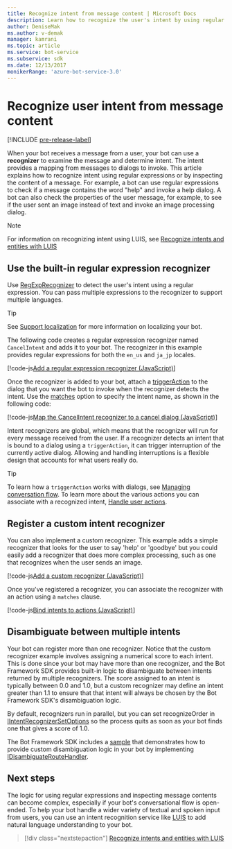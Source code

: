 ```yaml
---
title: Recognize intent from message content | Microsoft Docs
description: Learn how to recognize the user's intent by using regular expressions or checking the message content.
author: DeniseMak
ms.author: v-demak
manager: kamrani
ms.topic: article
ms.service: bot-service
ms.subservice: sdk
ms.date: 12/13/2017
monikerRange: 'azure-bot-service-3.0'
---
```


# Recognize user intent from message content

[!INCLUDE [pre-release-label](../includes/pre-release-label-v3.md)]

When your bot receives a message from a user, your bot can use a **recognizer** to examine the message and determine intent. The intent provides a mapping from messages to dialogs to invoke. This article explains how to recognize intent using regular expressions or by inspecting the content of a message. For example, a bot can use regular expressions to check if a message contains the word "help" and invoke a help dialog. A bot can also check the properties of the user message, for example, to see if the user sent an image instead of text and invoke an image processing dialog. 

> [!NOTE]
> For information on recognizing intent using LUIS, see [Recognize intents and entities with LUIS](bot-builder-nodejs-recognize-intent-luis.md) 


## Use the built-in regular expression recognizer
Use [RegExpRecognizer][RegExpRecognizer] to detect the user's intent using a regular expression. You can pass multiple expressions to the recognizer to support multiple languages. 

> [!TIP]
> See [Support localization](bot-builder-nodejs-localization.md) for more information on localizing your bot.

The following code creates a regular expression recognizer named `CancelIntent` and adds it to your bot. The recognizer in this example provides regular expressions for both the `en_us` and `ja_jp` locales. 

[!code-js[Add a regular expression recognizer (JavaScript)](../includes/code/node-regex-recognizer.js#addRegexRecognizer)]

Once the recognizer is added to your bot, attach a [triggerAction][triggerAction] to the dialog that you want the bot to invoke when the recognizer detects the intent. Use the [matches][matches] option to specify the intent name, as shown in the following code:

[!code-js[Map the CancelIntent recognizer to a cancel dialog (JavaScript)](../includes/code/node-regex-recognizer.js#bindCancelDialogToRegexRecognizer)]

Intent recognizers are global, which means that the recognizer will run for every message received from the user. If a recognizer detects an intent that is bound to a dialog using a `triggerAction`, it can trigger interruption of the currently active dialog. Allowing and handling interruptions is a flexible design that accounts for what users really do.

> [!TIP] 
> To learn how a `triggerAction` works with dialogs, see [Managing conversation flow](bot-builder-nodejs-manage-conversation-flow.md). To learn more about the various actions you can associate with a recognized intent, [Handle user actions](bot-builder-nodejs-dialog-actions.md).

## Register a custom intent recognizer
You can also implement a custom recognizer. This example adds a simple recognizer that looks for the user to say 'help' or 'goodbye' but you could easily add a recognizer that does more complex processing, such as one that recognizes when the user sends an image. 


[!code-js[Add a custom recognizer (JavaScript)](../includes/code/node-howto-recognize-intent.js#addCustomRecognizer)]

Once you've registered a recognizer, you can associate the recognizer with an action using a `matches` clause.

[!code-js[Bind intents to actions (JavaScript)](../includes/code/node-howto-recognize-intent.js#bindIntentsToActions)]

## Disambiguate between multiple intents

Your bot can register more than one recognizer. Notice that the custom recognizer example involves assigning a numerical score to each intent. This is done since your bot may have more than one recognizer, and the Bot Framework SDK provides built-in logic to disambiguate between intents returned by multiple recognizers. The score assigned to an intent is typically between 0.0 and 1.0, but a custom recognizer may define an intent greater than 1.1 to ensure that that intent will always be chosen by the Bot Framework SDK's disambiguation logic. 

By default, recognizers run in parallel, but you can set recognizeOrder in [IIntentRecognizerSetOptions][IntentRecognizerSetOptions] so the process quits as soon as your bot finds one that gives a score of 1.0.

The Bot Framework SDK includes a [sample][DisambiguationSample] that demonstrates how to provide custom disambiguation logic in your bot by implementing [IDisambiguateRouteHandler][IDisambiguateRouteHandler].

## Next steps
The logic for using regular expressions and inspecting message contents can become complex, especially if your bot's conversational flow is open-ended. To help your bot handle a wider variety of textual and spoken input from users, you can use an intent recognition service like [LUIS][LUIS] to add natural language understanding to your bot.

> [!div class="nextstepaction"]
> [Recognize intents and entities with LUIS](bot-builder-nodejs-recognize-intent-luis.md)


[LUIS]: https://www.luis.ai/

[triggerAction]: https://docs.botframework.com/node/builder/chat-reference/classes/_botbuilder_d_.dialog.html#triggeraction

[matches]: https://docs.botframework.com/node/builder/chat-reference/interfaces/_botbuilder_d_.itriggeractionoptions.html#matches

[node-js-bot-how-to]: bot-builder-nodejs-recognize-intent-luis.md

[LUISAzureDocs]: /azure/cognitive-services/LUIS/Home

[IMessage]: http://docs.botframework.com/node/builder/chat-reference/interfaces/_botbuilder_d_.imessage

[IntentRecognizerSetOptions]: https://docs.botframework.com/node/builder/chat-reference/interfaces/_botbuilder_d_.iintentrecognizersetoptions.html

[LuisRecognizer]: https://docs.botframework.com/node/builder/chat-reference/classes/_botbuilder_d_.luisrecognizer

[LUISSample]: https://aka.ms/v3-js-luisSample

[LUISConcepts]: https://docs.botframework.com/node/builder/guides/understanding-natural-language/

[DisambiguationSample]: https://aka.ms/v3-js-onDisambiguateRoute

[IDisambiguateRouteHandler]: https://docs.botframework.com/node/builder/chat-reference/interfaces/_botbuilder_d_.idisambiguateroutehandler.html

[RegExpRecognizer]: https://docs.botframework.com/node/builder/chat-reference/classes/_botbuilder_d_.regexprecognizer.html

[AlarmBot]: https://aka.ms/v3-js-luisSample
